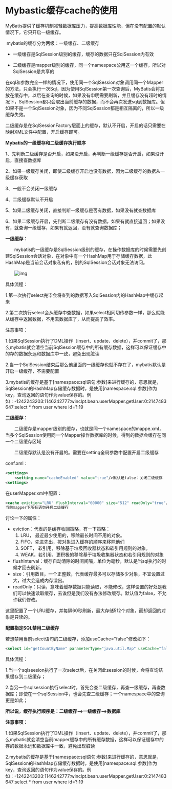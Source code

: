 # Mybastic缓存cache的使用

​		MyBatis提供了缓存机制减轻数据库压力，提高数据库性能，但在没有配置的默认情况下，它只开启一级缓存。

​	mybatis的缓存分为两级：一级缓存、二级缓存

* 一级缓存是SqlSession级别的缓存，缓存的数据只在SqlSession内有效

* 二级缓存是mapper级别的缓存，同一个namespace公用这一个缓存，所以对SqlSession是共享的

​		在sql和参数完全一样的情况下，使用同一个SqlSession对象调用同一个Mapper的方法，只会执行一次Sql，因为使用SqlSession第一次查询后，MyBatis会将其放在缓存中，以后在查询的时候，如果没有申明需要刷新，并且缓存没有超时的情况下，SqlSession都只会取出当前缓存的数据，而不会再次发送sql到数据库。但如果不是一个SqlSession对象，因为不同SqlSession都是相互隔离的，所以一级缓存失效。

​		二级缓存是在SqlSessionFactory层面上的缓存，默认不开启，开启的话只需要在映射XML文件中配置，开启缓存即可。

 

**Mybatis的一级缓存和二级缓存执行顺序**

1、先判断二级缓存是否开启，如果没开启，再判断一级缓存是否开启，如果没开启，直接查数据库

2、如果一级缓存关闭，即使二级缓存开启也没有数据，因为二级缓存的数据从一级缓存获取

3、一般不会关闭一级缓存

4、二级缓存默认不开启

5、如果二级缓存关闭，直接判断一级缓存是否有数据，如果没有就查数据库

6、如果二级缓存开启，先判断二级缓存有没有数据，如果有就直接返回；如果没有，就查询一级缓存，如果有就返回，没有就查询数据库；

 

**一级缓存：**

　　mybatis的一级缓存是SqlSession级别的缓存，在操作数据库的时候需要先创建SqlSession会话对象，在对象中有一个HashMap用于存储缓存数据，此HashMap是当前会话对象私有的，别的SqlSession会话对象无法访问。

　　![img](https://images2017.cnblogs.com/blog/663108/201709/663108-20170912191237032-1438769206.png)

 

具体流程：

​	1.第一次执行select完毕会将查到的数据写入SqlSession内的HashMap中缓存起来

​	2.第二次执行select会从缓存中查数据，如果select相同切传参数一样，那么就能从缓存中返回数据，不用去数据库了，从而提高了效率。

注意事项：

​	1.如果SqlSession执行了DML操作（insert、update、delete），并commit了，那么mybatis就会清空当前SqlSession缓存中的所有缓存数据，这样可以保证缓存中的存的数据永远和数据库中一致，避免出现脏读

​	2.当一个SqlSession结束后那么他里面的一级缓存也就不存在了，mybatis默认是开启一级缓存，不需要配置

​	3.mybatis的缓存是基于[namespace:sql语句:参数]来进行缓存的，意思就是，SqlSession的HashMap存储缓存数据时，是使用[namespace:sql:参数]作为key，查询返回的语句作为value保存的。例如：-1242243203:1146242777:winclpt.bean.userMapper.getUser:0:2147483647:select * from user where id=?:19

 

**二级缓存：**

　　二级缓存是mapper级别的缓存，也就是同一个namespace的mappe.xml，当多个SqlSession使用同一个Mapper操作数据库的时候，得到的数据会缓存在同一个二级缓存区域

　　二级缓存默认是没有开启的。需要在setting全局参数中配置开启二级缓存

conf.xml：

```xml
<settings>
	<setting name="cacheEnabled" value="true"/>默认是false：关闭二级缓存
<settings>
```

在userMapper.xml中配置：

```xml
<cache eviction="LRU" flushInterval="60000" size="512" readOnly="true"/>
当前mapper下所有语句开启二级缓存
```

讨论一下<cache/>的属性：

- eviction：代表的是缓存收回策略，有一下策略：
  1. LRU， 最近最少使用的，移除最长时间不用的对象。
  2. FIFO，先进先出，按对象进入缓存的顺序来移除他们
  3. SOFT， 软引用，移除基于垃圾回收器状态和软引用规则的对象。
  4. WEAK，若引用，更积极的移除基于垃圾收集器状态和若引用规则的对象
- flushInterval：缓存自动清除的时间间隔，单位为毫秒，默认是当sql执行的时候才回去刷新。
- size：引用数目，一个正整数，代表缓存最多可以存储多少对象，不宜设置过大，过大会造成内存溢出。
- readOnly：只读，意味着缓存数据只能读取，不能修改，这样设置的好处是我们可以快速读取缓存，去诶但是我们没有办法修改缓存。默认值为false，不允许我们修改。

这里配置了一个LRU缓存，并每隔60秒刷新，最大存储512个对象，而却返回的对象是只读的。



**配置指定SQL禁用二级缓存**

若想禁用当前select语句的二级缓存，添加useCache="false"修改如下：

```xml
<select id="getCountByName" parameterType="java.util.Map" useCache="false">
```

具体流程：

​	1.当一个sqlseesion执行了一次select后，在关闭此session的时候，会将查询结果缓存到二级缓存；

​	2.当另一个sqlsession执行select时，首先会查二级缓存，再查一级缓存，再查数据库；即使在一个sqlSession中，也会先查二级缓存；一个namespace中的查询更是如此；

 **所以说，缓存执行顺序是：二级缓存-->一级缓存-->数据库**



**注意事项：**

1.如果SqlSession执行了DML操作（insert、update、delete），并commit了，那么mybatis就会清空当前mapper缓存中的所有缓存数据，这样可以保证缓存中的存的数据永远和数据库中一致，避免出现脏读

2.mybatis的缓存是基于[namespace:sql语句:参数]来进行缓存的，意思就是，SqlSession的HashMap存储缓存数据时，是使用[namespace:sql:参数]作为key，查询返回的语句作为value保存的。例如：-1242243203:1146242777:winclpt.bean.userMapper.getUser:0:2147483647:select * from user where id=?:19





